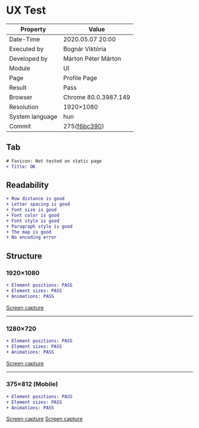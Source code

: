 ﻿
# UX Test

| Property | Value |
| -- | -- |
| Date-Time | 2020.05.07 20:00 |
| Executed by | Bognár Viktória|
| Developed by | Márton Péter Márton |
| Module | UI |
| Page | Profile Page |
| Result | Pass |
| Browser | Chrome 80.0.3987.149  |
| Resolution | 1920×1080 |
| System language | hun |
| Commit | 275([f6bc390](https://github.com/dombidav/afp2_web/commit/f6bc3907227386a59b0125c458b9ba4e373d60be)) |

## Tab
```diff
# Favicon: Not tested on static page
+ Title: OK
```

## Readability

```diff
+ Row distance is good
+ Letter spacing is good
+ Font size is good
+ Font color is good
+ Font style is good
+ Paragraph style is good
+ The map is good
+ No encoding error
```

## Structure

### 1920×1080

```diff
+ Element positions: PASS
+ Element sizes: PASS
+ Animations: PASS
```
[Screen capture](https://github.com/dombidav/afp2_web/raw/master/test/UX/Profile_2020-05-07/profile1080p.png )

---

### 1280×720

```diff
+ Element positions: PASS
+ Element sizes: PASS
+ Animations: PASS
```

[Screen capture](https://github.com/dombidav/afp2_web/raw/master/test/UX/Profile_2020-05-07/profile720p.png )

---

### 375×812 (Mobile)

```diff
+ Element positions: PASS
+ Element sizes: PASS
+ Animations: PASS
```
[Screen capture](https://github.com/dombidav/afp2_web/raw/master/test/UX/Profile_2020-05-07/profilelandscape.png )
[Screen capture](https://github.com/dombidav/afp2_web/raw/master/test/UX/Profile_2020-05-07/profileportrait.png )

